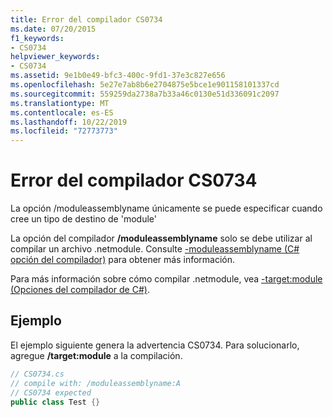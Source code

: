 ```yaml
---
title: Error del compilador CS0734
ms.date: 07/20/2015
f1_keywords:
- CS0734
helpviewer_keywords:
- CS0734
ms.assetid: 9e1b0e49-bfc3-400c-9fd1-37e3c827e656
ms.openlocfilehash: 5e27e7ab8b6e2704875e5bce1e901158101337cd
ms.sourcegitcommit: 559259da2738a7b33a46c0130e51d336091c2097
ms.translationtype: MT
ms.contentlocale: es-ES
ms.lasthandoff: 10/22/2019
ms.locfileid: "72773773"
---
```

# <a name="compiler-error-cs0734"></a>Error del compilador CS0734
La opción /moduleassemblyname únicamente se puede especificar cuando cree un tipo de destino de 'module'  
  
 La opción del compilador **/moduleassemblyname** solo se debe utilizar al compilar un archivo .netmodule. Consulte [-moduleassemblyname (C# opción del compilador)](../language-reference/compiler-options/moduleassemblyname-compiler-option.md) para obtener más información.  
  
 Para más información sobre cómo compilar .netmodule, vea [-target:module (Opciones del compilador de C#)](../language-reference/compiler-options/target-module-compiler-option.md).  
  
## <a name="example"></a>Ejemplo  
 El ejemplo siguiente genera la advertencia CS0734. Para solucionarlo, agregue **/target:module** a la compilación.  
  
```csharp  
// CS0734.cs  
// compile with: /moduleassemblyname:A  
// CS0734 expected  
public class Test {}  
```

